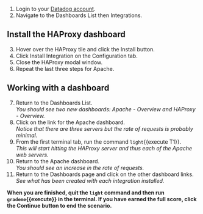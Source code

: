 1.  Login to your <a href="https://app.datadoghq.com" target="_datadog">Datadog account</a>.  
2.  Navigate to the Dashboards List then Integrations.

## Install the HAProxy dashboard

3.  Hover over the HAProxy tile and click the Install button.
4.  Click Install Integration on the Configuration tab.
5.  Close the HAProxy modal window.
6.  Repeat the last three steps for Apache.

## Working with a dashboard

7.  Return to the Dashboards List.<br>
  *You should see two new dashboards: Apache - Overview and HAProxy - Overview.*
8.  Click on the link for the Apache dashboard. <br>
  *Notice that there are three servers but the rate of requests is probably minimal.*
9.  From the first terminal tab, run the command `light`{{execute T1}}.<br>
  *This will start hitting the HAProxy server and thus each of the Apache web servers.*
10. Return to the Apache dashboard.<br>
  *You should see an increase in the rate of requests.*
11. Return to the Dashboards page and click on the other dashboard links.<br>
  *See what has been created with each integration installed.*

**When you are finished, quit the `light` command and then run `grademe`{{execute}} in the terminal. If you have earned the full score, click the **Continue** button to end the scenario.**
